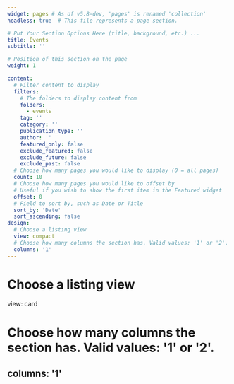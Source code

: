 ```yaml
---
widget: pages # As of v5.8-dev, 'pages' is renamed 'collection'
headless: true  # This file represents a page section. 

# Put Your Section Options Here (title, background, etc.) ...
title: Events
subtitle: ''

# Position of this section on the page
weight: 1

content:
  # Filter content to display
  filters:
    # The folders to display content from
    folders:
      - events
    tag: ''
    category: ''
    publication_type: ''
    author: ''
    featured_only: false
    exclude_featured: false
    exclude_future: false
    exclude_past: false
  # Choose how many pages you would like to display (0 = all pages)
  count: 10
  # Choose how many pages you would like to offset by
  # Useful if you wish to show the first item in the Featured widget
  offset: 0
  # Field to sort by, such as Date or Title
  sort_by: 'Date'
  sort_ascending: false
design:
  # Choose a listing view
  view: compact
  # Choose how many columns the section has. Valid values: '1' or '2'.
  columns: '1'
---
```


  # Choose a listing view
  view: card
  # Choose how many columns the section has. Valid values: '1' or '2'.
  columns: '1'
---
